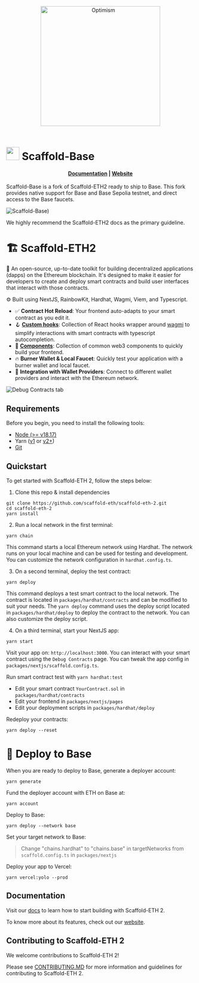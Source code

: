 <div align="center">
  <a href="https://optimism.io"><img alt="Optimism" src="https://github.com/damianmarti/se-2/assets/466652/da205d35-fcd1-4369-9de6-35c819d1cb33" width=320></a>
  <br />
  <br />
</div>

# <img src="https://github.com/damianmarti/se-2/assets/466652/a795d1f3-980b-4e53-9784-ac53b6dd980e" width="35"> Scaffold-Base

<h4 align="center">
  <a href="https://docs.scaffoldeth.io">Documentation</a> |
  <a href="https://scaffoldeth.io">Website</a>
</h4>

Scaffold-Base is a fork of Scaffold-ETH2 ready to ship to Base. This fork provides native support for Base and Base Sepolia testnet, and direct access to the Base faucets. 

![Scaffold-Base)](https://github.com/damianmarti/se-2/assets/466652/eac667a7-68fb-4f69-a427-126f7de4114d)

We highly recommend the Scaffold-ETH2 docs as the primary guideline.

# 🏗 Scaffold-ETH2

🧪 An open-source, up-to-date toolkit for building decentralized applications (dapps) on the Ethereum blockchain. It's designed to make it easier for developers to create and deploy smart contracts and build user interfaces that interact with those contracts.

⚙️ Built using NextJS, RainbowKit, Hardhat, Wagmi, Viem, and Typescript.

- ✅ **Contract Hot Reload**: Your frontend auto-adapts to your smart contract as you edit it.
- 🪝 **[Custom hooks](https://docs.scaffoldeth.io/hooks/)**: Collection of React hooks wrapper around [wagmi](https://wagmi.sh/) to simplify interactions with smart contracts with typescript autocompletion.
- 🧱 [**Components**](https://docs.scaffoldeth.io/components/): Collection of common web3 components to quickly build your frontend.
- 🔥 **Burner Wallet & Local Faucet**: Quickly test your application with a burner wallet and local faucet.
- 🔐 **Integration with Wallet Providers**: Connect to different wallet providers and interact with the Ethereum network.

![Debug Contracts tab](https://github.com/damianmarti/se-2/assets/466652/672d178c-38c9-4c9a-953d-d36acf08f3cd)

## Requirements

Before you begin, you need to install the following tools:

- [Node (>= v18.17)](https://nodejs.org/en/download/)
- Yarn ([v1](https://classic.yarnpkg.com/en/docs/install/) or [v2+](https://yarnpkg.com/getting-started/install))
- [Git](https://git-scm.com/downloads)

## Quickstart

To get started with Scaffold-ETH 2, follow the steps below:

1. Clone this repo & install dependencies

```
git clone https://github.com/scaffold-eth/scaffold-eth-2.git
cd scaffold-eth-2
yarn install
```

2. Run a local network in the first terminal:

```
yarn chain
```

This command starts a local Ethereum network using Hardhat. The network runs on your local machine and can be used for testing and development. You can customize the network configuration in `hardhat.config.ts`.

3. On a second terminal, deploy the test contract:

```
yarn deploy
```

This command deploys a test smart contract to the local network. The contract is located in `packages/hardhat/contracts` and can be modified to suit your needs. The `yarn deploy` command uses the deploy script located in `packages/hardhat/deploy` to deploy the contract to the network. You can also customize the deploy script.

4. On a third terminal, start your NextJS app:

```
yarn start
```

Visit your app on: `http://localhost:3000`. You can interact with your smart contract using the `Debug Contracts` page. You can tweak the app config in `packages/nextjs/scaffold.config.ts`.

Run smart contract test with `yarn hardhat:test`

- Edit your smart contract `YourContract.sol` in `packages/hardhat/contracts`
- Edit your frontend in `packages/nextjs/pages`
- Edit your deployment scripts in `packages/hardhat/deploy`


Redeploy your contracts:

```
yarn deploy --reset
```


# 🔵 Deploy to Base


When you are ready to deploy to Base, generate a deployer account: 

```
yarn generate
```



Fund the deployer account with ETH on Base at:

```
yarn account
```


Deploy to Base:

```
yarn deploy --network base 
```


Set your target network to Base:

> Change "chains.hardhat" to "chains.base" in targetNetworks from `scaffold.config.ts` in `packages/nextjs`


Deploy your app to Vercel:

```
yarn vercel:yolo --prod
```



## Documentation

Visit our [docs](https://docs.scaffoldeth.io) to learn how to start building with Scaffold-ETH 2.

To know more about its features, check out our [website](https://scaffoldeth.io).

## Contributing to Scaffold-ETH 2

We welcome contributions to Scaffold-ETH 2!

Please see [CONTRIBUTING.MD](https://github.com/scaffold-eth/scaffold-eth-2/blob/main/CONTRIBUTING.md) for more information and guidelines for contributing to Scaffold-ETH 2.
